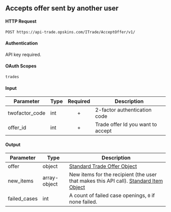 ## Accepts offer sent by another user

#### HTTP Request

`POST https://api-trade.opskins.com/ITrade/AcceptOffer/v1/`

#### Authentication

API key required.

#### OAuth Scopes
`trades`

#### Input

Parameter | Type | Required   | Description
--------- | -----| :--------: | -----------
twofactor_code | int | + | 2-factor authentication code
offer_id | int | + | Trade offer Id you want to accept

    
#### Output

Parameter | Type | Description
--------- | -----| -------- 
offer     | object    | [Standard Trade Offer Object](/ITrade.md#standard-trade-offer-object)
new_items | array-object | New items for the recipient (the user that makes this API call). [Standard Item Object](/IItem.md#standard-item-object)
failed_cases | int | A count of failed case openings, `0` if none failed.
